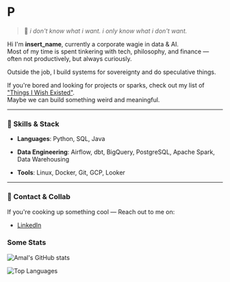 # P

> 🧭 _i don't know what i want. i only know what i don't want._

Hi I'm **insert_name**, currently a corporate wagie in data & AI.  
Most of my time is spent tinkering with tech, philosophy, and finance — often not productively, but always curiously.

Outside the job, I build systems for sovereignty and do speculative things.

If you're bored and looking for projects or sparks, check out my list of ["Things I Wish Existed"](things-i-wish-existed).  
Maybe we can build something weird and meaningful.

---

### 🔧 Skills & Stack

- **Languages**: Python, SQL, Java

- **Data Engineering**: Airflow, dbt, BigQuery, PostgreSQL, Apache Spark, Data Warehousing 
- **Tools**: Linux, Docker, Git, GCP, Looker

---

### 🤝 Contact & Collab

If you're cooking up something cool — Reach out to me on:

- [LinkedIn](https://www.linkedin.com/in/ichsanulamal19/)

### Some Stats

![Amal's GitHub stats](https://github-readme-stats.vercel.app/api?username=ichsanulamal\&rank_icon=github)

![Top Languages](https://github-readme-stats.vercel.app/api/top-langs/?username=ichsanulamal&layout=compact)
